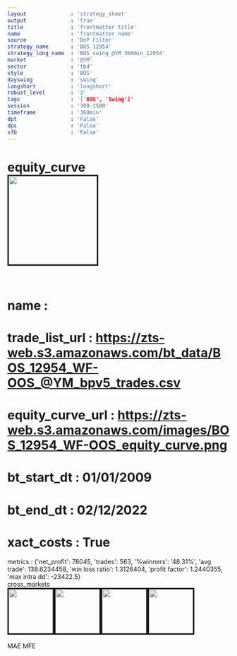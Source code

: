 ```yaml
---
layout              : 'strategy_sheet'
output              : 'true'
title               : 'frontmatter title'
name                : 'frontmatter name'
source              : 'DnP Filter'
strategy_name       : 'BOS_12954'
strategy_long_name  : 'BOS_swing_@YM_360min_12954'
market              : '@YM'
sector              : 'tbd'
style               : 'BOS'
dayswing            : 'swing'
longshort           : 'longshort'
robust_level        : '3'
tags                : '['BOS', 'Swing']'
session             : '300-1500'
timeframe           : '360min'
dpt                 : 'False'
dps                 : 'False'
sfb                 : 'False'
---
```

equity_curve<br>
<img src='https://zts-web.s3.amazonaws.com/images/BOS_12954_WF-OOS_equity_curve.png' alt='' border=3 height=200><br><br>
================
name                : <br>
================
trade_list_url      : https://zts-web.s3.amazonaws.com/bt_data/BOS_12954_WF-OOS_@YM_bpv5_trades.csv<br>
================
equity_curve_url    : https://zts-web.s3.amazonaws.com/images/BOS_12954_WF-OOS_equity_curve.png<br>
================
bt_start_dt         : 01/01/2009<br>
================
bt_end_dt           : 02/12/2022<br>
================
xact_costs          : True<br>
================
metrics             : {'net_profit': 78045, 'trades': 563, '%winners': '48.31%', 'avg trade': 138.6234458, 'win loss ratio': 1.3126404, 'profit factor': 1.2440355, 'max intra dd': -23422.5}<br>
cross_markets<br>
<img src='https://zts-web.s3.amazonaws.com/images/BOS_12954_GrpStress_@EMD_equity_curve.png' alt='' border=3 height=100><img src='https://zts-web.s3.amazonaws.com/images/BOS_12954_GrpStress_@RTY_equity_curve.png' alt='' border=3 height=100><img src='https://zts-web.s3.amazonaws.com/images/BOS_12954_GrpStress_@NQ_equity_curve.png' alt='' border=3 height=100><img src='https://zts-web.s3.amazonaws.com/images/BOS_12954_GrpStress_@ES_equity_curve.png' alt='' border=3 height=100><br><br>
MAE
MFE
